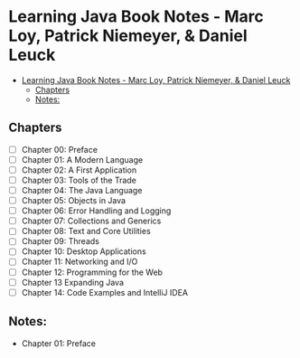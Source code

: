 # Learning Java Book Notes - Marc Loy, Patrick Niemeyer, & Daniel Leuck

- [Learning Java Book Notes - Marc Loy, Patrick Niemeyer, \& Daniel Leuck](#learning-java-book-notes---marc-loy-patrick-niemeyer--daniel-leuck)
  - [Chapters](#chapters)
  - [Notes:](#notes)

## Chapters

- [ ] Chapter 00: Preface
- [ ] Chapter 01: A Modern Language
- [ ] Chapter 02: A First Application
- [ ] Chapter 03: Tools of the Trade
- [ ] Chapter 04: The Java Language
- [ ] Chapter 05: Objects in Java
- [ ] Chapter 06: Error Handling and Logging
- [ ] Chapter 07: Collections and Generics
- [ ] Chapter 08: Text and Core Utilities
- [ ] Chapter 09: Threads
- [ ] Chapter 10: Desktop Applications
- [ ] Chapter 11: Networking and I/O
- [ ] Chapter 12: Programming for the Web
- [ ] Chapter 13 Expanding Java
- [ ] Chapter 14: Code Examples and IntelliJ IDEA

## Notes:

- Chapter 01: Preface
